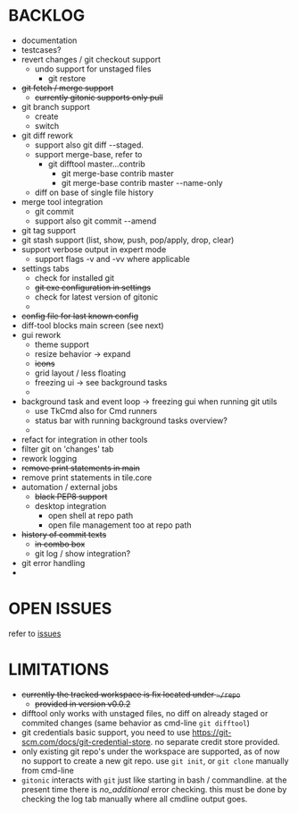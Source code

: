 
# BACKLOG

- documentation
- testcases?
- revert changes / git checkout support
  - undo support for unstaged files
    - git restore <file>
- ~~git fetch / merge  support~~
  - ~~currently gitonic supports only pull~~
- git branch support
  - create
  - switch
- git diff rework
  - support also git diff --staged. 
  - support merge-base, refer to 
    - git difftool master...contrib
      - git merge-base contrib master 
      - git merge-base contrib master --name-only
  - diff on base of single file history
- merge tool integration
  - git commit 
  - support also git commit --amend 
- git tag support
- git stash support (list, show, push, pop/apply, drop, clear)
- support verbose output in expert mode
  - support flags -v and -vv where applicable
- settings tabs
  - check for installed git
  - ~~git exe configuration in settings~~
  - check for latest version of gitonic
  - 
- ~~config file for last known config~~
- diff-tool blocks main screen (see next)
- gui rework
  - theme support
  - resize behavior -> expand
  - ~~icons~~
  - grid layout / less floating 
  - freezing ui -> see background tasks
  -
- background task and event loop -> freezing gui when running git utils
  - use TkCmd also for Cmd runners
  - status bar with running background tasks overview?
  -
- refact for integration in other tools
- filter git on 'changes' tab
- rework logging
- ~~remove print statements in main~~
- remove print statements in tile.core
- automation / external jobs
  - ~~black PEP8 support~~
  - desktop integration
    - open shell at repo path
    - open file management too at repo path
- ~~history of commit texts~~
  - ~~in combo box~~
  - git log / show integration?
- git error handling
- 

# OPEN ISSUES

refer to [issues](https://github.com/kr-g/gitonic/issues)


# LIMITATIONS

- ~~currently the tracked workspace is fix located under `~/repo`~~
  - ~~provided in version v0.0.2~~
- difftool only works with unstaged files, no diff on already staged or 
 commited changes (same behavior as cmd-line `git difftool`)
- git credentials basic support, 
 you need to use https://git-scm.com/docs/git-credential-store.
 no separate credit store provided.
- only existing git repo's under the workspace are supported,
 as of now no support to create a new git repo. 
 use `git init`, or `git clone` manually from cmd-line
- `gitonic` interacts with `git` just like starting in bash / commandline.
at the present time there is _no_additional_ error checking. 
this must be done by checking the log tab manually where all cmdline output goes.

 

